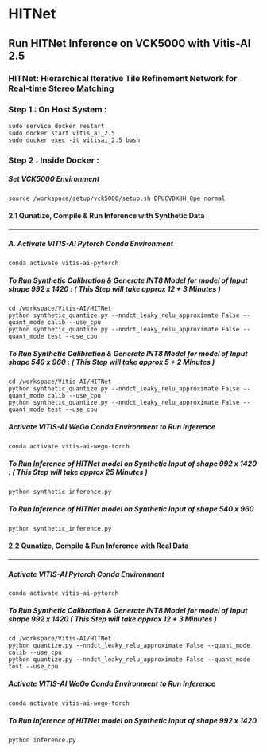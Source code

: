 # HITNet

## Run HITNet Inference on VCK5000 with Vitis-AI 2.5 

### HITNet: Hierarchical Iterative Tile Refinement Network for Real-time Stereo Matching


### Step 1 : On Host System : 

```
sudo service docker restart 
sudo docker start vitis_ai_2.5 
sudo docker exec -it vitisai_2.5 bash
```

### Step 2 : Inside Docker : 

##### Set VCK5000 Environment 

```
source /workspace/setup/vck5000/setup.sh DPUCVDX8H_8pe_normal
```

#### 2.1 Qunatize, Compile & Run Inference with Synthetic Data 
------------------------------------------------------------
##### A. Activate VITIS-AI Pytorch Conda Environment 
```
conda activate vitis-ai-pytorch 
```
##### To Run Synthetic Calibration & Generate INT8 Model for model of Input shape 992 x 1420 : ( This Step will take approx 12 + 3 Minutes ) 
```
cd /workspace/Vitis-AI/HITNet
python synthetic_quantize.py --nndct_leaky_relu_approximate False --quant_mode calib --use_cpu
python synthetic_quantize.py --nndct_leaky_relu_approximate False --quant_mode test --use_cpu  
```

##### To Run Synthetic Calibration & Generate INT8 Model for model of Input shape 540 x 960 : ( This Step will take approx 5 + 2 Minutes ) 
```
cd /workspace/Vitis-AI/HITNet
python synthetic_quantize.py --nndct_leaky_relu_approximate False --quant_mode calib --use_cpu 
python synthetic_quantize.py --nndct_leaky_relu_approximate False --quant_mode test --use_cpu 
```

##### Activate VITIS-AI WeGo Conda Environment to Run Inference 
```
conda activate vitis-ai-wego-torch 
```
##### To Run Inference of HITNet model on Synthetic Input of shape 992 x 1420 : ( This Step will take approx 25 Minutes )
```
python synthetic_inference.py 
```
##### To Run Inference of HITNet model on Synthetic Input of shape 540 x 960
```
python synthetic_inference.py 
```

#### 2.2 Qunatize, Compile & Run Inference with Real Data 
------------------------------------------------------------
##### Activate VITIS-AI Pytorch Conda Environment 
```
conda activate vitis-ai-pytorch 
```
##### To Run Synthetic Calibration & Generate INT8 Model for model of Input shape 992 x 1420 ( This Step will take approx 12 + 3 Minutes ) 
```
cd /workspace/Vitis-AI/HITNet
python quantize.py --nndct_leaky_relu_approximate False --quant_mode calib --use_cpu
python quantize.py --nndct_leaky_relu_approximate False --quant_mode test --use_cpu  
```
##### Activate VITIS-AI WeGo Conda Environment to Run Inference 
```
conda activate vitis-ai-wego-torch
```
##### To Run Inference of HITNet model on Synthetic Input of shape 992 x 1420
```
python inference.py 
```

